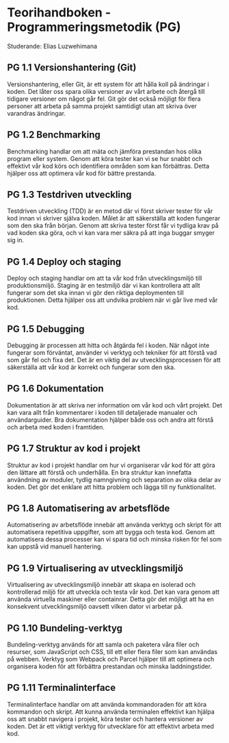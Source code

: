 # Teorihandboken - Programmeringsmetodik (PG)
Studerande: Elias Luzwehimana

## PG 1.1 Versionshantering (Git)
Versionshantering, eller Git, är ett system för att hålla koll på ändringar i koden. Det låter oss spara olika versioner av vårt arbete och återgå till tidigare versioner om något går fel. Git gör det också möjligt för flera personer att arbeta på samma projekt samtidigt utan att skriva över varandras ändringar.

## PG 1.2 Benchmarking
Benchmarking handlar om att mäta och jämföra prestandan hos olika program eller system. Genom att köra tester kan vi se hur snabbt och effektivt vår kod körs och identifiera områden som kan förbättras. Detta hjälper oss att optimera vår kod för bättre prestanda.

## PG 1.3 Testdriven utveckling
Testdriven utveckling (TDD) är en metod där vi först skriver tester för vår kod innan vi skriver själva koden. Målet är att säkerställa att koden fungerar som den ska från början. Genom att skriva tester först får vi tydliga krav på vad koden ska göra, och vi kan vara mer säkra på att inga buggar smyger sig in.

## PG 1.4 Deploy och staging
Deploy och staging handlar om att ta vår kod från utvecklingsmiljö till produktionsmiljö. Staging är en testmiljö där vi kan kontrollera att allt fungerar som det ska innan vi gör den riktiga deploymenten till produktionen. Detta hjälper oss att undvika problem när vi går live med vår kod.

## PG 1.5 Debugging
Debugging är processen att hitta och åtgärda fel i koden. När något inte fungerar som förväntat, använder vi verktyg och tekniker för att förstå vad som går fel och fixa det. Det är en viktig del av utvecklingsprocessen för att säkerställa att vår kod är korrekt och fungerar som den ska.

## PG 1.6 Dokumentation
Dokumentation är att skriva ner information om vår kod och vårt projekt. Det kan vara allt från kommentarer i koden till detaljerade manualer och användarguider. Bra dokumentation hjälper både oss och andra att förstå och arbeta med koden i framtiden.

## PG 1.7 Struktur av kod i projekt
Struktur av kod i projekt handlar om hur vi organiserar vår kod för att göra den lättare att förstå och underhålla. En bra struktur kan innefatta användning av moduler, tydlig namngivning och separation av olika delar av koden. Det gör det enklare att hitta problem och lägga till ny funktionalitet.

## PG 1.8 Automatisering av arbetsflöde
Automatisering av arbetsflöde innebär att använda verktyg och skript för att automatisera repetitiva uppgifter, som att bygga och testa kod. Genom att automatisera dessa processer kan vi spara tid och minska risken för fel som kan uppstå vid manuell hantering.

## PG 1.9 Virtualisering av utvecklingsmiljö
Virtualisering av utvecklingsmiljö innebär att skapa en isolerad och kontrollerad miljö för att utveckla och testa vår kod. Det kan vara genom att använda virtuella maskiner eller containrar. Detta gör det möjligt att ha en konsekvent utvecklingsmiljö oavsett vilken dator vi arbetar på.

## PG 1.10 Bundeling-verktyg
Bundeling-verktyg används för att samla och paketera våra filer och resurser, som JavaScript och CSS, till ett eller flera filer som kan användas på webben. Verktyg som Webpack och Parcel hjälper till att optimera och organisera koden för att förbättra prestandan och minska laddningstider.

## PG 1.11 Terminalinterface
Terminalinterface handlar om att använda kommandoraden för att köra kommandon och skript. Att kunna använda terminalen effektivt kan hjälpa oss att snabbt navigera i projekt, köra tester och hantera versioner av koden. Det är ett viktigt verktyg för utvecklare för att effektivt arbeta med kod.
